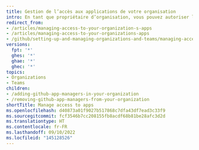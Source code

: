 ```yaml
---
title: Gestion de l’accès aux applications de votre organisation
intro: En tant que propriétaire d’organisation, vous pouvez autoriser les membres de l’organisation à gérer {% data variables.product.prodname_github_apps %} dans votre organisation.
redirect_from:
- /articles/managing-access-to-your-organization-s-apps
- /articles/managing-access-to-your-organizations-apps
- /github/setting-up-and-managing-organizations-and-teams/managing-access-to-your-organizations-apps
versions:
  fpt: '*'
  ghes: '*'
  ghae: '*'
  ghec: '*'
topics:
- Organizations
- Teams
children:
- /adding-github-app-managers-in-your-organization
- /removing-github-app-managers-from-your-organization
shortTitle: Manage access to apps
ms.openlocfilehash: d40873a01f9027b517868c7dfa43df7ead3c33f9
ms.sourcegitcommit: fcf3546b7cc208155fb8acdf68b81be28afc3d2d
ms.translationtype: HT
ms.contentlocale: fr-FR
ms.lasthandoff: 09/10/2022
ms.locfileid: "145128526"
---
```

